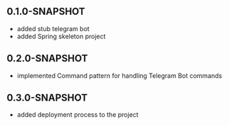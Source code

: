 ## 0.1.0-SNAPSHOT
* added stub telegram bot
* added Spring skeleton project

## 0.2.0-SNAPSHOT
* implemented Command pattern for handling Telegram Bot commands

## 0.3.0-SNAPSHOT

*   added deployment process to the project